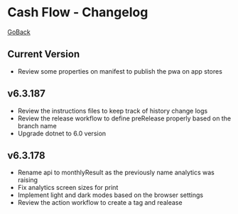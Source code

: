 # Cash Flow - Changelog
[GoBack](../README.md)  

## Current Version
- Review some properties on manifest to publish the pwa on app stores

## v6.3.187
- Review the instructions files to keep track of history change logs
- Review the release workflow to define preRelease properly based on the branch name
- Upgrade dotnet to 6.0 version

## v6.3.178
- Rename api to monthlyResult as the previously name analytics was raising
- Fix analytics screen sizes for print
- Implement light and dark modes based on the browser settings
- Review the action workflow to create a tag and realease
